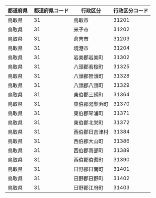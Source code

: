 |  都道府県  | 都道府県コード | 行政区分 | 行政区分コード |
|-----------|--------------|--------- |--------------|
| 鳥取県 | 31 | 鳥取市 | 31201 |
| 鳥取県 | 31 | 米子市 | 31202 |
| 鳥取県 | 31 | 倉吉市 | 31203 |
| 鳥取県 | 31 | 境港市 | 31204 |
| 鳥取県 | 31 | 岩美郡岩美町 | 31302 |
| 鳥取県 | 31 | 八頭郡若桜町 | 31325 |
| 鳥取県 | 31 | 八頭郡智頭町 | 31328 |
| 鳥取県 | 31 | 八頭郡八頭町 | 31329 |
| 鳥取県 | 31 | 東伯郡三朝町 | 31364 |
| 鳥取県 | 31 | 東伯郡湯梨浜町 | 31370 |
| 鳥取県 | 31 | 東伯郡琴浦町 | 31371 |
| 鳥取県 | 31 | 東伯郡北栄町 | 31372 |
| 鳥取県 | 31 | 西伯郡日吉津村 | 31384 |
| 鳥取県 | 31 | 西伯郡大山町 | 31386 |
| 鳥取県 | 31 | 西伯郡南部町 | 31389 |
| 鳥取県 | 31 | 西伯郡伯耆町 | 31390 |
| 鳥取県 | 31 | 日野郡日南町 | 31401 |
| 鳥取県 | 31 | 日野郡日野町 | 31402 |
| 鳥取県 | 31 | 日野郡江府町 | 31403 |
